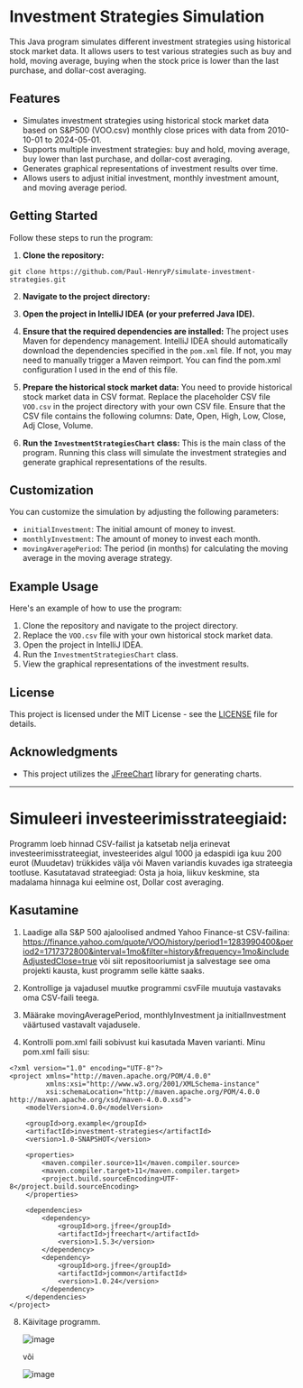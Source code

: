 # Investment Strategies Simulation

This Java program simulates different investment strategies using historical stock market data. It allows users to test various strategies such as buy and hold, moving average, buying when the stock price is lower than the last purchase, and dollar-cost averaging.

## Features

- Simulates investment strategies using historical stock market data based on S&P500 (VOO.csv) monthly close prices with data from 2010-10-01 to 2024-05-01.
- Supports multiple investment strategies: buy and hold, moving average, buy lower than last purchase, and dollar-cost averaging.
- Generates graphical representations of investment results over time.
- Allows users to adjust initial investment, monthly investment amount, and moving average period.

## Getting Started

Follow these steps to run the program:

1. **Clone the repository:**

```
git clone https://github.com/Paul-HenryP/simulate-investment-strategies.git
```

2. **Navigate to the project directory:**


3. **Open the project in IntelliJ IDEA (or your preferred Java IDE).**

4. **Ensure that the required dependencies are installed:** The project uses Maven for dependency management. IntelliJ IDEA should automatically download the dependencies specified in the `pom.xml` file. If not, you may need to manually trigger a Maven reimport. You can find the pom.xml configuration I used in the end of this file.

5. **Prepare the historical stock market data:** You need to provide historical stock market data in CSV format. Replace the placeholder CSV file `VOO.csv` in the project directory with your own CSV file. Ensure that the CSV file contains the following columns: Date, Open, High, Low, Close, Adj Close, Volume.

6. **Run the `InvestmentStrategiesChart` class:** This is the main class of the program. Running this class will simulate the investment strategies and generate graphical representations of the results.

## Customization

You can customize the simulation by adjusting the following parameters:

- `initialInvestment`: The initial amount of money to invest.
- `monthlyInvestment`: The amount of money to invest each month.
- `movingAveragePeriod`: The period (in months) for calculating the moving average in the moving average strategy.

## Example Usage

Here's an example of how to use the program:

1. Clone the repository and navigate to the project directory.
2. Replace the `VOO.csv` file with your own historical stock market data.
3. Open the project in IntelliJ IDEA.
4. Run the `InvestmentStrategiesChart` class.
5. View the graphical representations of the investment results.

## License

This project is licensed under the MIT License - see the [LICENSE](LICENSE) file for details.

## Acknowledgments

- This project utilizes the [JFreeChart](http://www.jfree.org/jfreechart/) library for generating charts.

----


# Simuleeri investeerimisstrateegiaid:

Programm loeb hinnad CSV-failist ja katsetab nelja erinevat investeerimisstrateegiat, investeerides algul 1000 ja edaspidi iga kuu 200 eurot (Muudetav) trükkides välja või Maven variandis kuvades iga strateegia tootluse. Kasutatavad strateegiad: Osta ja hoia, liikuv keskmine, sta madalama hinnaga kui eelmine ost, Dollar cost averaging.

## Kasutamine

1. Laadige alla S&P 500 ajaloolised andmed Yahoo Finance-st CSV-failina: https://finance.yahoo.com/quote/VOO/history/period1=1283990400&period2=1717372800&interval=1mo&filter=history&frequency=1mo&includeAdjustedClose=true või siit repositooriumist ja salvestage see oma projekti kausta, kust programm selle kätte saaks.
   
3. Kontrollige ja vajadusel muutke programmi csvFile muutuja vastavaks oma CSV-faili teega.

4. Määrake movingAveragePeriod, monthlyInvestment ja initialInvestment väärtused vastavalt vajadusele.
   
6. Kontrolli pom.xml faili sobivust kui kasutada Maven varianti. Minu pom.xml faili sisu:
```
<?xml version="1.0" encoding="UTF-8"?>
<project xmlns="http://maven.apache.org/POM/4.0.0"
         xmlns:xsi="http://www.w3.org/2001/XMLSchema-instance"
         xsi:schemaLocation="http://maven.apache.org/POM/4.0.0 http://maven.apache.org/xsd/maven-4.0.0.xsd">
    <modelVersion>4.0.0</modelVersion>

    <groupId>org.example</groupId>
    <artifactId>investment-strategies</artifactId>
    <version>1.0-SNAPSHOT</version>

    <properties>
        <maven.compiler.source>11</maven.compiler.source>
        <maven.compiler.target>11</maven.compiler.target>
        <project.build.sourceEncoding>UTF-8</project.build.sourceEncoding>
    </properties>

    <dependencies>
        <dependency>
            <groupId>org.jfree</groupId>
            <artifactId>jfreechart</artifactId>
            <version>1.5.3</version>
        </dependency>
        <dependency>
            <groupId>org.jfree</groupId>
            <artifactId>jcommon</artifactId>
            <version>1.0.24</version>
        </dependency>
    </dependencies>
</project>
```


  
8. Käivitage programm.

   ![image](https://github.com/Paul-HenryP/simulate-investment-strategies/assets/104301931/e9553936-6a56-4950-a5b9-9d6667c6c5f1)
   
   või

   ![image](https://github.com/Paul-HenryP/simulate-investment-strategies/assets/104301931/7d73cef9-3b22-49dd-b16d-c85acee00fb9)


